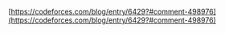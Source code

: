 [https://codeforces.com/blog/entry/6429?#comment-498976](https://codeforces.com/blog/entry/6429?#comment-498976)
